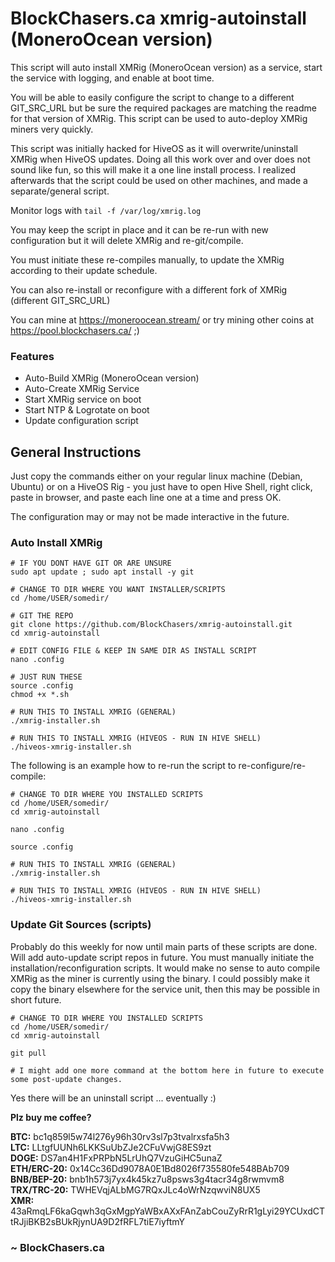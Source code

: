 # BlockChasers.ca xmrig-autoinstall (MoneroOcean version)

This script will auto install XMRig (MoneroOcean version) as a service, start the service with logging, and enable at boot time. 

You will be able to easily configure the script to change to a different GIT_SRC_URL but be sure the required packages are matching the readme for that version of XMRig. This script can be used to auto-deploy XMRig miners very quickly.

This script was initially hacked for HiveOS as it will overwrite/uninstall XMRig when HiveOS updates. Doing all this work over and over does not sound like fun, so this will make it a one line install process. I realized afterwards that the script could be used on other machines, and made a separate/general script.

Monitor logs with `tail -f /var/log/xmrig.log`

You may keep the script in place and it can be re-run with new configuration but it will delete XMRig and re-git/compile.

You must initiate these re-compiles manually, to update the XMRig according to their update schedule.

You can also re-install or reconfigure with a different fork of XMRig (different GIT_SRC_URL)

You can mine at https://moneroocean.stream/ or try mining other coins at https://pool.blockchasers.ca/ ;)

### Features
- Auto-Build XMRig (MoneroOcean version)
- Auto-Create XMRig Service
- Start XMRig service on boot
- Start NTP & Logrotate on boot
- Update configuration script

## General Instructions
Just copy the commands either on your regular linux machine (Debian, Ubuntu) or on a HiveOS Rig - you just have to open Hive Shell, right click, paste in browser, and paste each line one at a time and press OK.

The configuration may or may not be made interactive in the future.

### Auto Install XMRig
```
# IF YOU DONT HAVE GIT OR ARE UNSURE
sudo apt update ; sudo apt install -y git

# CHANGE TO DIR WHERE YOU WANT INSTALLER/SCRIPTS
cd /home/USER/somedir/

# GIT THE REPO
git clone https://github.com/BlockChasers/xmrig-autoinstall.git
cd xmrig-autoinstall

# EDIT CONFIG FILE & KEEP IN SAME DIR AS INSTALL SCRIPT
nano .config

# JUST RUN THESE
source .config
chmod +x *.sh

# RUN THIS TO INSTALL XMRIG (GENERAL)
./xmrig-installer.sh

# RUN THIS TO INSTALL XMRIG (HIVEOS - RUN IN HIVE SHELL)
./hiveos-xmrig-installer.sh

```

The following is an example how to re-run the script to re-configure/re-compile:
```
# CHANGE TO DIR WHERE YOU INSTALLED SCRIPTS
cd /home/USER/somedir/
cd xmrig-autoinstall

nano .config

source .config

# RUN THIS TO INSTALL XMRIG (GENERAL)
./xmrig-installer.sh

# RUN THIS TO INSTALL XMRIG (HIVEOS - RUN IN HIVE SHELL)
./hiveos-xmrig-installer.sh

```

### Update Git Sources (scripts)
Probably do this weekly for now until main parts of these scripts are done. Will add auto-update script repos in future.
You must manually initiate the installation/reconfiguration scripts.
It would make no sense to auto compile XMRig as the miner is currently using the binary.
I could possibly make it copy the binary elsewhere for the service unit, then this may be possible in short future.
```
# CHANGE TO DIR WHERE YOU INSTALLED SCRIPTS
cd /home/USER/somedir/
cd xmrig-autoinstall

git pull

# I might add one more command at the bottom here in future to execute some post-update changes.
```

Yes there will be an uninstall script ... eventually :)

**Plz buy me coffee?**

**BTC:** bc1q859l5w74l276y96h30rv3sl7p3tvalrxsfa5h3<br />
**LTC:** LLtgfUUNh6LKKSuUbZJe2CFuVwjG8ES9zt<br />
**DOGE:** DS7an4H1FxPRPbN5LrUhQ7VzuGiHC5unaZ<br />
**ETH/ERC-20:** 0x14Cc36Dd9078A0E1Bd8026f735580fe548BAb709<br />
**BNB/BEP-20:** bnb1h573j7yx4k45kz7u8psws3g4tacr34g8rwmvm8<br />
**TRX/TRC-20:** TWHEVqjALbMG7RQxJLc4oWrNzqwviN8UX5<br />
**XMR:** 43aRmqLF6kaGqwh3qGxMgpYaWBxAXxFAnZabCouZyRrR1gLyi29YCUxdCTtRJjiBKB2sBUkRjynUA9D2fRFL7tiE7iyftmY<br />

### ~ BlockChasers.ca
